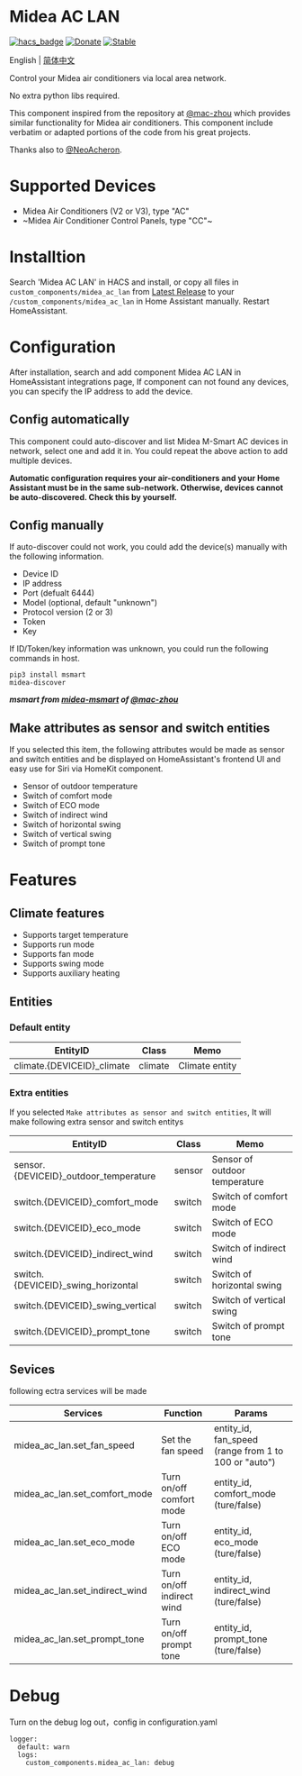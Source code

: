 # Midea AC LAN
[![hacs_badge](https://img.shields.io/badge/HACS-Default-orange.svg)](https://github.com/hacs/integration)
[![Donate](https://img.shields.io/badge/donate-BuyMeCoffee-yellow.svg)](https://www.buymeacoffee.com/georgezhao2010)
[![Stable](https://img.shields.io/github/v/release/georgezhao2010/midea_ac_lan)](https://github.com/georgezhao2010/midea_ac_lan/releases/latest)

English | [简体中文](https://github.com/georgezhao2010/midea_ac_lan/blob/master/README_hans.md)

Control your Midea air conditioners via local area network.

No extra python libs required.

This component inspired from the repository at [@mac-zhou](https://github.com/mac-zhou/midea-msmart) which provides similar functionality for Midea air conditioners. This component include verbatim or adapted portions of the code from his great projects.

Thanks also to [@NeoAcheron](https://github.com/NeoAcheron/midea-ac-py).

# Supported Devices
- Midea Air Conditioners (V2 or V3), type "AC"
- ~Midea Air Conditioner Control Panels, type "CC"~

# Installtion
Search 'Midea AC LAN' in HACS and install, or copy all files in `custom_components/midea_ac_lan` from [Latest Release](https://github.com/georgezhao2010/midea_ac_lan/releases/latest) to your `/custom_components/midea_ac_lan` in Home Assistant manually. Restart HomeAssistant.

# Configuration
After installation, search and add component Midea AC LAN in HomeAssistant integrations page,
If component can not found any devices, you can specify the IP address to add the device.

## Config automatically
This component could auto-discover and list Midea M-Smart AC devices in network, select one and add it in. You could repeat the above action to add multiple devices.

**Automatic configuration requires your air-conditioners and your Home Assistant must be in the same sub-network. Otherwise, devices cannot be auto-discovered.  Check this by yourself.**

## Config manually
If auto-discover could not work, you could add the device(s) manually with the following information.
- Device ID
- IP address
- Port (defualt 6444)
- Model (optional, default "unknown")
- Protocol version (2 or 3)
- Token
- Key

If ID/Token/key information was unknown, you could run the following commands in host.
```
pip3 install msmart
midea-discover
```

***msmart from [midea-msmart](https://github.com/mac-zhou/midea-msmart) of [@mac-zhou](https://github.com/mac-zhou)***

## Make attributes as sensor and switch entities
If you selected this item, the following attributes would be made as sensor and switch entities and be displayed on HomeAssistant's frontend UI and easy use for Siri via HomeKit component.
- Sensor of outdoor temperature 
- Switch of comfort mode
- Switch of ECO mode
- Switch of indirect wind
- Switch of horizontal swing
- Switch of vertical swing
- Switch of prompt tone

# Features
## Climate features
- Supports target temperature
- Supports run mode
- Supports fan mode
- Supports swing mode
- Supports auxiliary heating

## Entities
### Default entity
EntityID | Class | Memo
--- | --- | ---
climate.{DEVICEID}_climate | climate | Climate entity

### Extra entities
If you selected `Make attributes as sensor and switch entities`, It will make following extra sensor and switch entitys

EntityID | Class | Memo
--- | --- | ---
sensor.{DEVICEID}_outdoor_temperature | sensor | Sensor of outdoor temperature
switch.{DEVICEID}_comfort_mode | switch | Switch of comfort mode
switch.{DEVICEID}_eco_mode | switch | Switch of ECO mode
switch.{DEVICEID}_indirect_wind | switch | Switch of indirect wind
switch.{DEVICEID}_swing_horizontal | switch | Switch of horizontal swing
switch.{DEVICEID}_swing_vertical | switch | Switch of vertical swing
switch.{DEVICEID}_prompt_tone | switch | Switch of prompt tone

## Sevices
following ectra services will be made

Services | Function | Params
--- | --- |--- 
midea_ac_lan.set_fan_speed | Set the fan speed | entity_id, fan_speed (range from 1 to 100 or "auto")
midea_ac_lan.set_comfort_mode | Turn on/off comfort mode | entity_id, comfort_mode (ture/false)
midea_ac_lan.set_eco_mode | Turn on/off ECO mode | entity_id, eco_mode (ture/false)
midea_ac_lan.set_indirect_wind | Turn on/off indirect wind | entity_id, indirect_wind (ture/false)
midea_ac_lan.set_prompt_tone | Turn on/off prompt tone | entity_id, prompt_tone (ture/false)

# Debug

Turn on the debug log out，config in configuration.yaml
```
logger:
  default: warn
  logs:
    custom_components.midea_ac_lan: debug
```



